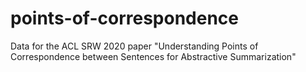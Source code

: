 # points-of-correspondence
Data for the ACL SRW 2020 paper "Understanding Points of Correspondence between Sentences for Abstractive Summarization"
